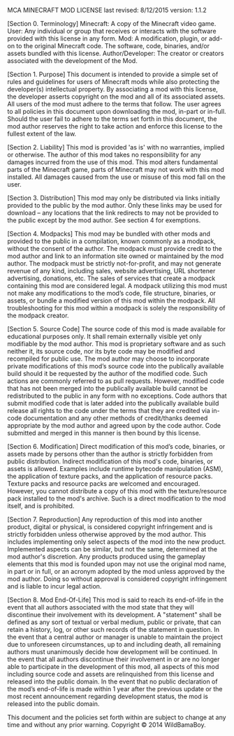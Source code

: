 MCA MINECRAFT MOD LICENSE
last revised: 8/12/2015
version: 1.1.2

[Section 0. Terminology]
	Minecraft: A copy of the Minecraft video game.
	User: Any individual or group that receives or interacts with the software provided with this license in any form.
	Mod: A modification, plugin, or add-on to the original Minecraft code. The software, code, binaries, and/or assets bundled with this license.
	Author/Developer: The creator or creators associated with the development of the Mod.

[Section 1. Purpose]
	This document is intended to provide a simple set of rules and guidelines for users of Minecraft mods while also protecting the developer(s) intellectual property.
	By associating a mod with this license, the developer asserts copyright on the mod and all of its associated assets. All users of the mod must adhere to the terms that follow. The user agrees to all policies in this document upon downloading the mod, in-part or in-full.
	Should the user fail to adhere to the terms set forth in this document, the mod author reserves the right to take action and enforce this license to the fullest extent of the law.

[Section 2. Liability]
	This mod is provided 'as is' with no warranties, implied or otherwise. The author of this mod takes no responsibility for any damages incurred from the use of this mod. 
	This mod alters fundamental parts of the Minecraft game, parts of Minecraft may not work with this mod installed. All damages caused from the use or misuse of this mod fall on the user.

[Section 3. Distribution]
	This mod may only be distributed via links initially provided to the public by the mod author. 
	Only these links may be used for download – any locations that the link redirects to may not be provided to the public except by the mod author.
	See section 4 for exemptions.

[Section 4. Modpacks]
	This mod may be bundled with other mods and provided to the public in a compilation, known commonly as a modpack, without the consent of the author. 
	The modpack must provide credit to the mod author and link to an information site owned or maintained by the mod author.
	The modpack must be strictly not-for-profit, and may not generate revenue of any kind, including sales, website advertising, URL shortener advertising, donations, etc. The sales of services that create a modpack containing this mod are considered legal.
	A modpack utilizing this mod must not make any modifications to the mod’s code, file structure, binaries, or assets, or bundle a modified version of this mod within the modpack.
	All troubleshooting for this mod within a modpack is solely the responsibility of the modpack creator.

[Section 5. Source Code]
	The source code of this mod is made available for educational purposes only. It shall remain externally visible yet only modifiable by the mod author.
	This mod is proprietary software and as such neither it, its source code, nor its byte code may be modified and recompiled for public use.
	The mod author may choose to incorporate private modifications of this mod’s source code into the publically available build should it be requested by the author of the modified code. Such actions are commonly referred to as pull requests. However, modified code that has not been merged into the publically available build cannot be redistributed to the public in any form with no exceptions.
	Code authors that submit modified code that is later added into the publically available build release all rights to the code under the terms that they are credited via in-code documentation and any other methods of credit/thanks deemed appropriate by the mod author and agreed upon by the code author.
	Code submitted and merged in this manner is then bound by this license.

[Section 6. Modification]
	Direct modification of this mod’s code, binaries, or assets made by persons other than the author is strictly forbidden from public distribution.
	Indirect modification of this mod's code, binaries, or assets is allowed. Examples include runtime bytecode manipulation (ASM), the application of texture packs, and the application of resource packs.
	Texture packs and resource packs are welcomed and encouraged. However, you cannot distribute a copy of this mod with the texture/resource pack installed to the mod's archive. Such is a direct modification to the mod itself, and is prohibited.

[Section 7. Reproduction]
	Any reproduction of this mod into another product, digital or physical, is considered copyright infringement and is strictly forbidden unless otherwise approved by the mod author. This includes implementing only select aspects of the mod into the new product. Implemented aspects can be similar, but not the same, determined at the mod author's discretion. 
	Any products produced using the gameplay elements that this mod is founded upon may not use the original mod name, in part or in full, or an acronym adopted by the mod unless approved by the mod author. Doing so without approval is considered copyright infringement and is liable to incur legal action.
	
[Section 8. Mod End-Of-Life]
	This mod is said to reach its end-of-life in the event that all authors associated with the mod state that they will discontinue their involvement with its development. A "statement" shall be defined as any sort of textual or verbal medium, public or private, that can retain a history, log, or other such records of the statement in question.
	In the event that a central author or manager is unable to maintain the project due to unforeseen circumstances, up to and including death, all remaining authors must unanimously decide how development will be continued.
	In the event that all authors discontinue their involvement in or are no longer able to participate in the development of this mod, all aspects of this mod including source code and assets are relinquished from this license and released into the public domain.
	In the event that no public declaration of the mod’s end-of-life is made within 1 year after the previous update or the most recent announcement regarding development status, the mod is released into the public domain.

This document and the policies set forth within are subject to change at any time and without any prior warning.
Copyright © 2014 WildBamaBoy.
